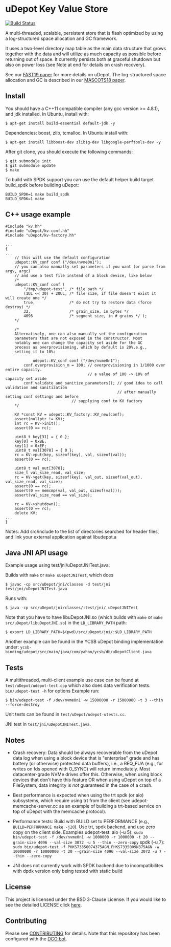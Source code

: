 # uDepot Key Value Store

[![Build Status](https://travis-ci.com/IBM/uDepot.svg?branch=main)](https://travis-ci.com/IBM/uDepot)

A multi-threaded, scalable, persistent store that is flash
optimized by using a log-structured space allocation and GC framework.

It uses a two-level directory map table as the main data structure
that grows together with the data and will utilize as much capacity as
possible before returning out of space. It currently persists both at
graceful shutdown but also on power loss (see Note at end for details
on crash recovery).

See our [FAST19 paper](https://www.usenix.org/system/files/fast19-kourtis.pdf) for more details on uDepot. The log-structured space
allocation and GC is described in our [MASCOTS18 paper](https://ieeexplore.ieee.org/document/8526893).

## Install

You should have a C++11 compatible compiler (any gcc version >=
4.8.1), and jdk installed. In Ubuntu, install with:
```
$ apt-get install build-essential default-jdk -y
```

Dependencies: boost, zlib, tcmalloc. In Ubuntu install with:
```
$ apt-get install libboost-dev zlib1g-dev libgoogle-perftools-dev -y
```


After git clone, you should execute the following commands:

```
$ git submodule init
$ git submodule update
$ make
```

To build with SPDK support you can use the default helper build target
build_spdk before building uDepot:
```
BUILD_SPDK=1 make build_spdk
BUILD_SPDK=1 make
```

## C++ usage example

```
#include "kv.hh"
#include "uDepot/kv-conf.hh"
#include "uDepot/kv-factory.hh"

...
{
...
	// this will use the default configuration
	udepot::KV_conf conf ("/dev/nvme0n1");
	// you can also manually set parameters if you want (or parse from argv, argc)
	// and use a test file instead of a block device, like below
	/*
	udepot::KV_conf conf (
		"/tmp/udepot-test", /* file path */
		(1UL << 30) + 20UL, /* file size, if file doesn't exist it will create one */
		true,               /* do not try to restore data (force destroy) */
		32,                 /* grain_size, in bytes */
		4096                /* segment size, in # grains */ );
	*/

	/*
	Alternatively, one can also manually set the configuration
	parameters that are not exposed in the constructor. Most
	notably one can change the capacity set aside for the GC
	process as overprovisioning, which by default is 20%.e.g.,
	setting it to 10%:

            udepot::KV_conf conf ("/dev/nvme0n1");
	    conf.overprovision_m = 100; // overprovisioning in 1/1000 over entire capacity.
	                                // a value of 100 -> 10% of capacity set aside
	    conf.validate_and_sanitize_parameters(); // good idea to call validation and sanitization
	                                             // after manually setting conf settings and before
						     // supplying conf to KV factory
	*/

	KV *const KV = udepot::KV_factory::KV_new(conf);
	assert(nullptr != KV);
	int rc = KV->init();
	assert(0 == rc);

	uint8_t key[31] = { 0 };
	key[0] = 0xBE;
	key[1] = 0xEF;
	uint8_t val[3078] = { 0 };
	rc = KV->put(key, sizeof(key), val, sizeof(val));
	assert(0 == rc);

	uint8_t val_out[3078];
	size_t val_size_read, val_size;
	rc = KV->get(key, sizeof(key), val_out, sizeof(val_out), val_size_read, val_size);
	assert(0 == rc);
	assert(0 == memcmp(val, val_out, sizeof(val)));
	assert(val_size_read == val_size);

	rc = KV->shutdown();
	assert(0 == rc);
	delete KV;
...
}
```

Notes: Add src/include to the list of directories searched for header
files, and link your external application against libudepot.a


## Java JNI API usage

Example usage using test/jni/uDepotJNITest.java:

Builds with `make` or `make uDepotJNITest`, which does
```
$ javac -cp src/uDepot/jni/classes -d test/jni test/jni/uDepotJNITest.java
```

Runs with:
```
$ java -cp src/uDepot/jni/classes/:test/jni/ uDepotJNITest
```

Note that you have to have libuDepotJNI.so (which builds with `make`
or `make src/uDepot/libuDepotJNI.so`) in the `LD_LIBRARY_PATH` path:
```
$ export LD_LIBRARY_PATH=$(pwd)/src/uDepot/jni/:$LD_LIBRARY_PATH
```

Another example can be found in the YCSB uDepot binding implementation
under:
`ycsb-binding/udepot/src/main/java/com/yahoo/ycsb/db/uDepotClient.java`

## Tests

A multithreaded, multi-client example use case can be found at
`test/uDepot/udepot-test.cpp` which also does data verification
tests. `bin/udepot-test -h` for options
Example run:
```
$ bin/udepot-test -f /dev/nvme0n1 -w 15000000 -r 15000000 -t 3 --thin --force-destroy
```

Unit tests can be found in `test/uDepot/udepot-utests.cc`.

JNI test in `test/jni/uDepotJNITest.java`.

## Notes

- Crash recovery: Data should be always recoverable from the uDepot
  data log when using a block device that is "enterprise" grade and
  has battery (or otherwise) protected data buffers), i.e., a REQ_FUA
  (e.g., for writes on fds opened with O_SYNC) will return
  immediately. Most datacenter-grade NVMe drives offer this.
  Otherwise, when using block devices that don't have this feature OR
  when using uDepot on top of a FileSystem, data integrity is _not_
  guaranteed in the case of a crash.

- Best performance is expected when using the trt spdk (or aio)
  subsystems, which require using trt from the client (see
  udepot-memcache-server.cc as an example of building a trt-based
  service on top of uDepot with the memcache protocol).

- Performance tests:
  Build with BUILD set to PERFORMANCE  (e.g., `BUILD=PERFORMANCE make -j20`).
  Use trt, spdk backend, and use zero copy on the client side. Examples udepot-test:
  aio (-u 5):
  `sudo bin/udepot-test -f /dev/nvme0n1 -w 1000000 -r 1000000 -t 20 --grain-size 4096 --val-size 3072 -u 5 --thin --zero-copy`
  spdk (-u 7):
  `sudo bin/udepot-test -f PHKS73350074375AGN,PHKS7335009N375AGN -w 10000000 -r 10000000 -t 20 --grain-size 4096 --val-size 3072 -u 7 --thin --zero-copy`

- JNI does not currently work with SPDK backend due to
  incompatibilites with dpdk version only being tested with static
  build

## License

This project is licensed under the BSD 3-Clause License.
If you would like to see the detailed LICENSE click [here](LICENSE).

## Contributing

Please see [CONTRIBUTING](CONTRIBUTING.md) for details.
Note that this repository has been configured with the [DCO bot](https://github.com/probot/dco).
